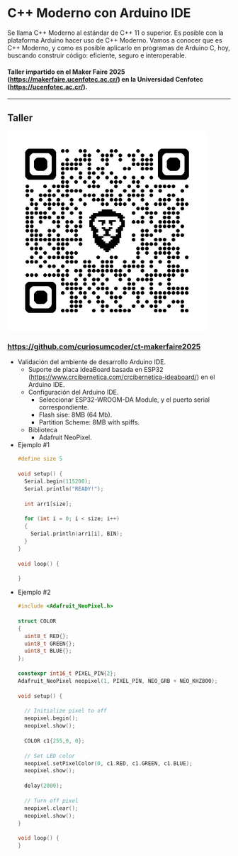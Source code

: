 # C++ Moderno con Arduino IDE
Se llama C++ Moderno al estándar de C++ 11 o superior. Es posible con la plataforma Arduino hacer uso de C++ Moderno. Vamos a conocer
que es C++ Moderno, y como es posible aplicarlo en programas de Arduino C, hoy, buscando construir código: eficiente, seguro e interoperable.

#### Taller impartido en el Maker Faire 2025 (https://makerfaire.ucenfotec.ac.cr/) en la Universidad Cenfotec (https://ucenfotec.ac.cr/).
---
## Taller
![QR](qrcode_github.com.png)

### https://github.com/curiosumcoder/ct-makerfaire2025
- Validación del ambiente de desarrollo Arduino IDE.
  - Suporte de placa IdeaBoard basada en ESP32 (https://www.crcibernetica.com/crcibernetica-ideaboard/) en el Arduino IDE.
  - Configuración del Arduino IDE.
    - Seleccionar ESP32-WROOM-DA Module, y el puerto serial correspondiente.
    - Flash sise: 8MB (64 Mb).
    - Partition Scheme: 8MB with spiffs.
  - Biblioteca
    - Adafruit NeoPixel.
- Ejemplo #1
  ```c++
  #define size 5
  
  void setup() {
    Serial.begin(115200);
    Serial.println("READY!");
  
    int arr1[size];
  
    for (int i = 0; i < size; i++)
    {
      Serial.println(arr1[i], BIN);
    }
  }
  
  void loop() {
  
  }
  ```
- Ejemplo #2
  ```c++
  #include <Adafruit_NeoPixel.h>

  struct COLOR 
  {
    uint8_t RED{};
    uint8_t GREEN{};
    uint8_t BLUE{};
  };
  
  constexpr int16_t PIXEL_PIN{2};
  Adafruit_NeoPixel neopixel(1, PIXEL_PIN, NEO_GRB + NEO_KHZ800);
  
  void setup() {
    
    // Initialize pixel to off
    neopixel.begin();
    neopixel.show(); 
  
    COLOR c1{255,0, 0};

    // Set LED color
    neopixel.setPixelColor(0, c1.RED, c1.GREEN, c1.BLUE);
    neopixel.show();
  
    delay(2000);
  
    // Turn off pixel
    neopixel.clear(); 
    neopixel.show();
  }
  
  void loop() {
  }
  ```
